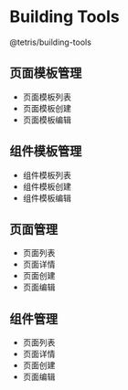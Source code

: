 # Building Tools

@tetris/building-tools



## 页面模板管理

- 页面模板列表
- 页面模板创建
- 页面模板编辑



## 组件模板管理

- 组件模板列表
- 组件模板创建
- 组件模板编辑



## 页面管理

- 页面列表
- 页面详情
- 页面创建
- 页面编辑



## 组件管理

- 页面列表
- 页面详情
- 页面创建
- 页面编辑